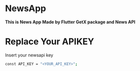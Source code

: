 # NewsApp
**This is News App Made by Flutter GetX package and News API**

# Replace Your APIKEY

Insert your newsapi key
```bash
const API_KEY = "<YOUR_API_KEY>";
```
